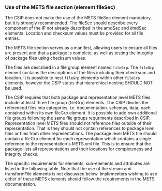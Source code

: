 ### 	Use of the METS file section (element fileSec)
The CSIP does not make the use of the METS fileSec element mandatory, but it is strongly recommended. The fileSec should describe every component of the IP not already described in the amdSec and dmdSec elements. Location and checksum values must be provided for all file entries.

The METS file section serves as a manifest, allowing users to ensure all files are present and that a package is complete, as well as testing the integrity of package files using checksum values.

The files are described in a file group element named `fileGrp`. The `fileGrp` element contains the descriptions of the files including their checksum and location. It is possible to nest `fileGrp` elements within other `fileGrp` elements, however the CSIP states that hierarchical nesting SHOULD NOT be used.

The CSIP requires that both package and representation level METS files include at least three file group (fileGrp) elements. The CSIP divides the referenced files into categories, i.e. documentation. schemas, data, each contained within its own fileGrp element. It is possible to add own additional file groups following the same file groups requriments described in CSIP. Representation level METS files should not reference files outside of their representation. That is they should not contain references to package level files or files from other representations. The package level METS file should contain a fileGrp element for each representation which contains a single reference to the representation's METS.xml file. This is to ensure that the package lists all representations and their locations for completeness and integrity checks.

The specific requirements for elements, sub-elements and attributes are listed in the following table. Note that the use of the stream and transformFile elements is not discussed below. Implementers wishing to use either of these METS elements should follow the requirements in the METS documentation.
